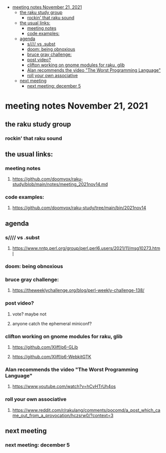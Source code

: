 - [meeting notes November 21, 2021](#org36e040b)
  - [the raku study group](#org8dd4276)
    - [rockin' that raku sound](#org8ce7437)
  - [the usual links:](#org530415f)
    - [meeting notes](#orgd5828af)
    - [code examples:](#org99b0831)
  - [agenda](#orge244a05)
    - [s//// vs .subst](#org51b9fd1)
    - [doom: being obnoxious](#org0c3cd17)
    - [bruce gray challenge:](#org1d3242c)
    - [post video?](#org991c432)
    - [clifton working on gnome modules for raku, glib](#org47afb5b)
    - [Alan recommends the video "The Worst Programming Language"](#orge215d23)
    - [roll your own associative](#orga78cfb2)
  - [next meeting](#org317895e)
    - [next meeting: december 5](#org67b12a4)


<a id="org36e040b"></a>

# meeting notes November 21, 2021


<a id="org8dd4276"></a>

## the raku study group


<a id="org8ce7437"></a>

### rockin' that raku sound


<a id="org530415f"></a>

## the usual links:


<a id="orgd5828af"></a>

### meeting notes

1.  <https://github.com/doomvox/raku-study/blob/main/notes/meeting_2021nov14.md>


<a id="org99b0831"></a>

### code examples:

1.  <https://github.com/doomvox/raku-study/tree/main/bin/2021nov14>


<a id="orge244a05"></a>

## agenda


<a id="org51b9fd1"></a>

### s//// vs .subst

1.  <https://www.nntp.perl.org/group/perl.perl6.users/2021/11/msg10273.html>


<a id="org0c3cd17"></a>

### doom: being obnoxious


<a id="org1d3242c"></a>

### bruce gray challenge:

1.  <https://theweeklychallenge.org/blog/perl-weekly-challenge-138/>


<a id="org991c432"></a>

### post video?

1.  vote?  maybe not

2.  anyone catch the ephemeral miniconf?


<a id="org47afb5b"></a>

### clifton working on gnome modules for raku, glib

1.  <https://github.com/Xliff/p6-GLib>

2.  <https://github.com/Xliff/p6-WebkitGTK>


<a id="orge215d23"></a>

### Alan recommends the video "The Worst Programming Language"

1.  <https://www.youtube.com/watch?v=hCvHTrUh4os>


<a id="orga78cfb2"></a>

### roll your own associative

1.  <https://www.reddit.com/r/rakulang/comments/pocomd/a_post_which_came_out_from_a_provocation/hczsrw0/?context=3>


<a id="org317895e"></a>

## next meeting


<a id="org67b12a4"></a>

### next meeting: december 5
